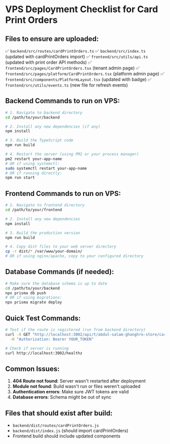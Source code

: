 # VPS Deployment Checklist for Card Print Orders

## Files to ensure are uploaded:
✅ `backend/src/routes/cardPrintOrders.ts` 
✅ `backend/src/index.ts` (updated with cardPrintOrders import)
✅ `frontend/src/utils/api.ts` (updated with print order API methods)
✅ `frontend/src/pages/CardPrintOrders.tsx` (tenant admin page)
✅ `frontend/src/pages/platform/CardPrintOrders.tsx` (platform admin page)
✅ `frontend/src/components/PlatformLayout.tsx` (updated with badge)
✅ `frontend/src/utils/events.ts` (new file for refresh events)

## Backend Commands to run on VPS:
```bash
# 1. Navigate to backend directory
cd /path/to/your/backend

# 2. Install any new dependencies (if any)
npm install

# 3. Build the TypeScript code
npm run build

# 4. Restart the server (using PM2 or your process manager)
pm2 restart your-app-name
# OR if using systemctl:
sudo systemctl restart your-app-name
# OR if running directly:
npm run start
```

## Frontend Commands to run on VPS:
```bash
# 1. Navigate to frontend directory
cd /path/to/your/frontend

# 2. Install any new dependencies
npm install

# 3. Build the production version
npm run build

# 4. Copy dist files to your web server directory
cp -r dist/* /var/www/your-domain/
# OR if using nginx/apache, copy to your configured directory
```

## Database Commands (if needed):
```bash
# Make sure the database schema is up to date
cd /path/to/your/backend
npx prisma db push
# OR if using migrations:
npx prisma migrate deploy
```

## Quick Test Commands:
```bash
# Test if the route is registered (run from backend directory)
curl -X GET "http://localhost:3002/api/t/abdul-salam-ghanghro-store/card-print-orders" \
  -H "Authorization: Bearer YOUR_TOKEN"

# Check if server is running
curl http://localhost:3002/healthz
```

## Common Issues:
1. **404 Route not found**: Server wasn't restarted after deployment
2. **Module not found**: Build wasn't run or files weren't uploaded
3. **Authentication errors**: Make sure JWT tokens are valid
4. **Database errors**: Schema might be out of sync

## Files that should exist after build:
- `backend/dist/routes/cardPrintOrders.js`
- `backend/dist/index.js` (should import cardPrintOrders)
- Frontend build should include updated components